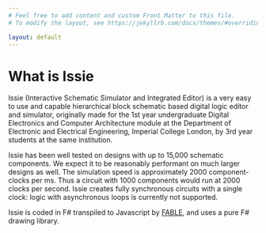 ```yaml
---
# Feel free to add content and custom Front Matter to this file.
# To modify the layout, see https://jekyllrb.com/docs/themes/#overriding-theme-defaults

layout: default
---
```


# What is Issie

Issie (Interactive Schematic Simulator and Integrated Editor) is a very easy to use and capable hierarchical block schematic based digital logic editor and simulator, originally made for the 1st year undergraduate Digital Electronics and Computer Architecture module at the Department of Electronic and Electrical Engineering, Imperial College London, by 3rd year students at the same institution.

Issie has been well tested on designs with up to 15,000 schematic components. We expect it to be reasonably performant on much larger designs as well. The simulation speed is approximately 2000 component-clocks per ms. Thus a circuit with 1000 components would run at 2000 clocks per second. Issie creates fully synchronous circuits with a single clock: logic with asynchronous loops is currently not supported.

Issie is coded in F# transpiled to Javascript by [FABLE](https://www.fable.com), and uses a pure F# drawing library.
